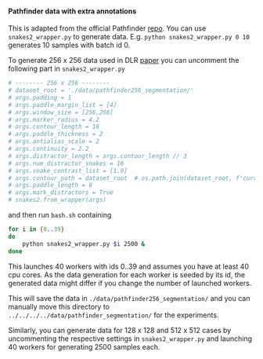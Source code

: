 #### Pathfinder data with extra annotations

This is adapted from the official Pathfinder [repo](https://github.com/drewlinsley/pathfinder). You can use `snakes2_wrapper.py` to generate data. E.g. `python snakes2_wrapper.py 0 10` generates 10 samples with batch id 0. 

To generate 256 x 256 data used in DLR [paper](https://arxiv.org/abs/2212.00768) you can uncomment the following part in `snakes2_wrapper.py` 
```python
# -------- 256 x 256 --------
# dataset_root = './data/pathfinder256_segmentation/'
# args.padding = 1
# args.paddle_margin_list = [4]
# args.window_size = [256,256]
# args.marker_radius = 4.2
# args.contour_length = 16
# args.paddle_thickness = 2
# args.antialias_scale = 2
# args.continuity = 2.2
# args.distractor_length = args.contour_length // 3
# args.num_distractor_snakes = 16
# args.snake_contrast_list = [1.0]
# args.contour_path = dataset_root  # os.path.join(dataset_root, f'curv_contour_length_{args.contour_length}')
# args.paddle_length = 8
# args.mark_distractors = True
# snakes2.from_wrapper(args)
```  
and then run `bash.sh` containing
```bash
for i in {0..39}
do
    python snakes2_wrapper.py $i 2500 &
done
```
This launches 40 workers with ids 0..39 and assumes you have at least 40 cpu cores. As the data generation for each worker is seeded by its id, the generated data might differ if you change the number of launched workers.

This will save the data in `./data/pathfinder256_segmentation/` and you can manually move this directory to `../../../../data/pathfinder_segmentation/` for the experiments.

Similarly, you can generate data for 128 x 128 and 512 x 512 cases by uncommenting the respective settings in `snakes2_wrapper.py` and launching 40 workers for generating 2500 samples each.